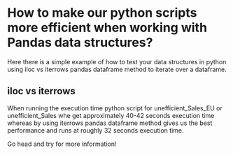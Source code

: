 # How to make our python scripts more efficient when working with Pandas data structures?

Here there is a simple example of how to test your data structures in python using iloc vs iterrows pandas dataframe method to iterate over a dataframe.

## iloc vs iterrows

When running the execution time python script for unefficient_Sales_EU or unefficient_Sales whe get approximately 40-42 seconds execution time whereas by using iterrows pandas dataframe method gives us the best performance and runs at roughly 32 seconds execution time.

Go head and try for more information!
